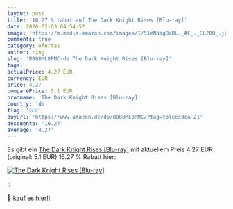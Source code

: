 ```yaml
---
layout: post
title: '16.27 % rabat auf The Dark Knight Rises [Blu-ray]'
date: 2020-02-03 04:54:52
image: 'https://m.media-amazon.com/images/I/51eNNsg8xDL._AC_._SL200_.jpg'
comments: true
category: ofertas
author: ring
slug: 'B008ML8RMC-de The Dark Knight Rises [Blu-ray]'
tags: 
actualPrice: 4.27 EUR
currency: EUR
price: 4.27
comparePrice: 5.1 EUR
prodname: 'The Dark Knight Rises [Blu-ray]'
country: 'de'
flag: '🇩🇪'
buyurl: 'https://www.amazon.de/dp/B008ML8RMC/?tag=tolees0ca-21'
descuento: '16.27'
average: '4.27'
---
```


Es gibt ein [The Dark Knight Rises [Blu-ray]](https://www.amazon.de/dp/B008ML8RMC/?tag=tolees0ca-21) mit aktuellem Preis 4.27 EUR (original: 5.1 EUR) 16.27 % Rabatt hier:

[![The Dark Knight Rises [Blu-ray]](https://m.media-amazon.com/images/I/51eNNsg8xDL._AC_._SL200_.jpg)](https://www.amazon.de/dp/B008ML8RMC/?tag=tolees0ca-21)

ℹ️:


[🛒 kauf es hier!!](https://www.amazon.de/dp/B008ML8RMC/?tag=tolees0ca-21)
